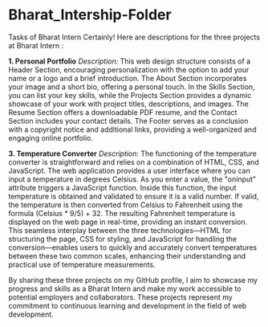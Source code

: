 # Bharat_Intership-Folder
Tasks of Bharat Intern 
Certainly! Here are descriptions for the three projects at Bharat Intern :

**1. Personal Portfolio**
*Description:*
This web design structure consists of a Header Section, encouraging personalization with the option to add your name or a logo and a brief introduction. The About Section incorporates your image and a short bio, offering a personal touch. In the Skills Section, you can list your key skills, while the Projects Section provides a dynamic showcase of your work with project titles, descriptions, and images. The Resume Section offers a downloadable PDF resume, and the Contact Section includes your contact details. The Footer serves as a conclusion with a copyright notice and additional links, providing a well-organized and engaging online portfolio.

**3. Temperature Converter**
*Description:*
The functioning of the temperature converter is straightforward and relies on a combination of HTML, CSS, and JavaScript. The web application provides a user interface where you can input a temperature in degrees Celsius. As you enter a value, the "oninput" attribute triggers a JavaScript function. Inside this function, the input temperature is obtained and validated to ensure it is a valid number. If valid, the temperature is then converted from Celsius to Fahrenheit using the formula (Celsius * 9/5) + 32. The resulting Fahrenheit temperature is displayed on the web page in real-time, providing an instant conversion. This seamless interplay between the three technologies—HTML for structuring the page, CSS for styling, and JavaScript for handling the conversion—enables users to quickly and accurately convert temperatures between these two common scales, enhancing their understanding and practical use of temperature measurements.

By sharing these three projects on my GitHub profile, I aim to showcase my progress and skills as a Bharat Intern and make my work accessible to potential employers and collaborators. These projects represent my commitment to continuous learning and development in the field of web development.

